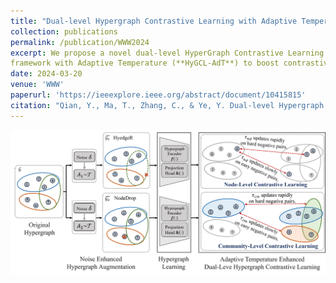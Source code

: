 ```yaml
---
title: "Dual-level Hypergraph Contrastive Learning with Adaptive Temperature Enhancement"
collection: publications
permalink: /publication/WWW2024
excerpt: We propose a novel dual-level HyperGraph Contrastive Learning
framework with Adaptive Temperature (**HyGCL-AdT**) to boost contrastive learning over hypergraphs. Our source code is available [here](https://github.com/graphprojects/HyGCL-AdT).
date: 2024-03-20
venue: 'WWW'
paperurl: 'https://ieeexplore.ieee.org/abstract/document/10415815'
citation: "Qian, Y., Ma, T., Zhang, C., & Ye, Y. Dual-level Hypergraph Contrastive Learning with Adaptive Temperature Enhancement. In WWW 2024."
---
```



<img src="images/Framework/WWW2024.png">
